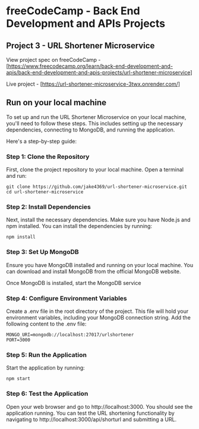 # freeCodeCamp - Back End Development and APIs Projects

## Project 3 - URL Shortener Microservice

View project spec on freeCodeCamp - [https://www.freecodecamp.org/learn/back-end-development-and-apis/back-end-development-and-apis-projects/url-shortener-microservice]

Live project - [https://url-shortener-microservice-3twx.onrender.com/]

## Run on your local machine

To set up and run the URL Shortener Microservice on your local machine, you'll need to follow these steps. This includes setting up the necessary dependencies, connecting to MongoDB, and running the application.

Here's a step-by-step guide:

### Step 1: Clone the Repository

First, clone the project repository to your local machine. Open a terminal and run:

```
git clone https://github.com/jake4369/url-shortener-microservice.git
cd url-shortener-microservice
```

### Step 2: Install Dependencies

Next, install the necessary dependencies. Make sure you have Node.js and npm installed. You can install the dependencies by running:

```
npm install
```

### Step 3: Set Up MongoDB

Ensure you have MongoDB installed and running on your local machine. You can download and install MongoDB from the official MongoDB website.

Once MongoDB is installed, start the MongoDB service

### Step 4: Configure Environment Variables

Create a .env file in the root directory of the project. This file will hold your environment variables, including your MongoDB connection string. Add the following content to the .env file:

```
MONGO_URI=mongodb://localhost:27017/urlshortener
PORT=3000
```

### Step 5: Run the Application

Start the application by running:

```
npm start
```

### Step 6: Test the Application

Open your web browser and go to http://localhost:3000. You should see the application running. You can test the URL shortening functionality by navigating to http://localhost:3000/api/shorturl and submitting a URL.
